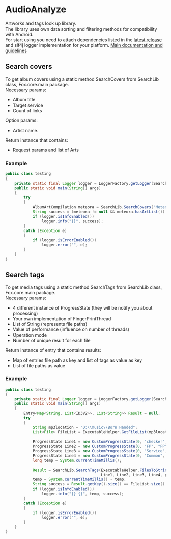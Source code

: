 # AudioAnalyze
Artworks and tags look up library.<br>
The library uses own data sorting and filtering methods for compatibility with Android.<br>
For start using you need to attach dependencies listed in the [latest release](https://github.com/Ssstlis/AudioAnalyze/releases/latest) and slf4j logger implementation for your platform.
[Main documentation and guidelines](/docs/index.md)

## Search covers
To get album covers using a static method SearchCovers from SearchLib class, Fox.core.main package.<br>
Necessary params:
- Album title
- Target service
- Count of links

Option params:
- Artist name.

Return instance that contains:
- Request params and list of Arts

### Example
```java
public class testing
{
    private static final Logger logger = LoggerFactory.getLogger(SearchLib.class);
    public static void main(String[] args)
    {
        try
        {
            AlbumArtCompilation meteora = SearchLib.SearchCovers("Meteora", null, target.MusicBrainz, 5);
            String success = (meteora != null && meteora.hasArtList()) ? "good" : "bad";
            if (logger.isInfoEnabled())
                logger.info("{}", success);
        }
        catch (Exception e)
        {
            if (logger.isErrorEnabled())
                logger.error("", e);
        }
    }
}
```
## Search tags
To get media tags using a static method SearchTags from SearchLib class, Fox.core.main package.<br>
Necessary params:
- 4 different instance of ProgressState (they will be notify you about processing)
- Your own implementation of FingerPrintThread
- List of String (represents file paths)
- Value of performance (influence on number of threads)
- Operation mode
- Number of unique result for each file

Return instance of entry that contains results:
- Map of entries file path as key and list of tags as value as key
- List of file paths as value

### Example
```java
public class testing
{
    private static final Logger logger = LoggerFactory.getLogger(SearchLib.class);
    public static void main(String[] args)
    {
        Entry<Map<String, List<ID3V2>>, List<String>> Result = null;
        try
        {
            String mp3location = "D:\\music\\Born Handed";
            List<File> FileList = ExecutableHelper.GetFileList(mp3location, new Mp3Filter());
            
            ProgressState Line1 = new CustomProgressState(0, "checker", "checker");
            ProgressState Line2 = new CustomProgressState(0, "FP", "FP");
            ProgressState Line3 = new CustomProgressState(0, "Service", "Service");
            ProgressState Line4 = new CustomProgressState(0, "Common", "Common");
            long temp = System.currentTimeMillis();
            
            Result = SearchLib.SearchTags(ExecutableHelper.FilesToStrings(FileList), new WindowsFPcalc(),
                                          Line1, Line2, Line3, Line4, performance.MAX, true, 5);
            temp = System.currentTimeMillis() - temp;
            String success = Result.getKey().size() == FileList.size() ? "good" : "bad";
            if (logger.isInfoEnabled())
                logger.info("{} {}", temp, success);
        }
        catch (Exception e)
        {
            if (logger.isErrorEnabled())
                logger.error("", e);
        }
    }
}
```
